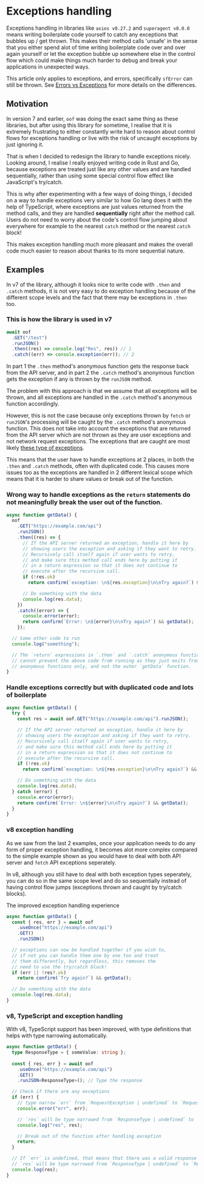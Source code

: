 # Exceptions handling
Exceptions handling in libraries like `axios v0.27.2` and `superagent v8.0.0` means writing boilerplate code yourself to catch any exceptions that bubbles up / get thrown. This makes their method calls 'unsafe' in the sense that you either spend alot of time writing boilerplate code over and over again yourself or let the exception bubble up somewhere else in the control flow which could make things much harder to debug and break your applications in unexpected ways.

This article only applies to exceptions, and errors, specifically `sfError` can still be thrown. See [Errors vs Exceptions](./Errors%20vs%20Exceptions.md) for more details on the differences.


## Motivation
In version 7 and earlier, `oof` was doing the exact same thing as these libraries, but after using this library for sometime, I realise that it is extremely frustrating to either constantly write hard to reason about control flows for exceptions handling or live with the risk of uncaught exceptions by just ignoring it.

That is when I decided to redesign the library to handle exceptions nicely. Looking around, I realise I really enjoyed writing code in Rust and Go, because exceptions are treated just like any other values and are handled sequentially, rather than using some special control flow effect like JavaScript's try/catch.

This is why after experimenting with a few ways of doing things, I decided on a way to handle exceptions very similar to how Go lang does it with the help of TypeScript, where exceptions are just values returned from the method calls, and they are handled **sequentially** right after the method call. Users do not need to worry about the code's control flow jumping about everywhere for example to the nearest `catch` method or the nearest `catch` block!

This makes exception handling much more pleasant and makes the overall code much easier to reason about thanks to its more sequential nature.


## Examples
In v7 of the library, although it looks nice to write code with `.then` and `.catch` methods, it is not very easy to do exception handling because of the different scope levels and the fact that there may be exceptions in `.then` too.

### This is how the library is used in v7
```typescript
await oof
  .GET("/test")
  .runJSON()
  .then((res) => console.log("Res", res)) // 1
  .catch((err) => console.exception(err)); // 2
```

In part 1 the `.then` method's anonymous function gets the response back from the API server, and in part 2 the `.catch` method's anonymous function gets the exception if any is thrown by the `runJSON` method.

The problem with this approach is that we assume that all exceptions will be thrown, and all exceptions are handled in the `.catch` method's anonymous function accordingly.

However, this is not the case because only exceptions thrown by `fetch` or `runJSON`'s processing will be caught by the `.catch` method's anonymous function. This does not take into account the exceptions that are returned from the API server which are not thrown as they are user exceptions and not network request exceptions. The exceptions that are caught are most likely [these type of exceptions](https://developer.mozilla.org/en-US/docs/Web/API/fetch#exceptions).

This means that the user have to handle exceptions at 2 places, in both the `.then` and `.catch` methods, often with duplicated code. This causes more issues too as the exceptions are handled in 2 different lexical scope which means that it is harder to share values or break out of the function.

### Wrong way to handle exceptions as the `return` statements do not meaningfully break the user out of the function.
```typescript
async function getData() {
  oof
    .GET("https://example.com/api")
    .runJSON()
    .then((res) => {
      // If the API server returned an exception, handle it here by
      // showing users the exception and asking if they want to retry.
      // Recursively call itself again if user wants to retry,
      // and make sure this method call ends here by putting it
      // in a return expression so that it does not continue to
      // execute after the recursive call.
      if (!res.ok)
        return confirm(`exception: \n${res.exception}\n\nTry again?`) && getData();

      // Do something with the data
      console.log(res.data);
    })
    .catch((error) => {
      console.error(error);
      return confirm(`Error: \n${error}\n\nTry again?`) && getData();
    });

  // Some other code to run
  console.log("something");

  // The `return` expressions in `.then` and `.catch` anonymous functions
  // cannot prevent the above code from running as they just exits from
  // anonymous functions only, and not the outer `getData` function.
}
```

### Handle exceptions correctly but with duplicated code and lots of boilerplate
```typescript
async function getData() {
  try {
    const res = await oof.GET("https://example.com/api").runJSON();

    // If the API server returned an exception, handle it here by
    // showing users the exception and asking if they want to retry.
    // Recursively call itself again if user wants to retry,
    // and make sure this method call ends here by putting it
    // in a return expression so that it does not continue to
    // execute after the recursive call.
    if (!res.ok)
      return confirm(`exception: \n${res.exception}\n\nTry again?`) && getData();

    // Do something with the data
    console.log(res.data);
  } catch (error) {
    console.error(error);
    return confirm(`Error: \n${error}\n\nTry again?`) && getData();
  }
}
```

### v8 exception handling
As we saw from the last 2 examples, once your application needs to do any form of proper exception handling, it becomes alot more complex compared to the simple example shown as you would have to deal with both API server and `fetch` API exceptions seperately.

In v8, although you still have to deal with both exception types seperately, you can do so in the same scope level and do so sequentially instead of having control flow jumps (exceptions thrown and caught by try/catch blocks).

The improved exception handling experience
```typescript
async function getData() {
  const { res, err } = await oof
    .useOnce("https://example.com/api")
    .GET()
    .runJSON()

  // exceptions can now be handled together if you wish to,
  // if not you can handle them one by one too and treat
  // them differently, but regardless, this removes the
  // need to use the try/catch block!
  if (err || !res?.ok)
    return confirm(`Try again?`) && getData();

  // Do something with the data
  console.log(res.data);
}
```

### v8, TypeScript and exception handling
With v8, TypeScript support has been improved, with type definitions that helps with type narrowing automatically.

```typescript
async function getData() {
  type ResponseType = { someValue: string };
  
  const { res, err } = await oof
    .useOnce("https://example.com/api")
    .GET()
    .runJSON<ResponseType>(); // Type the response

  // Check if there are any exceptions
  if (err) {
    // type narrow `err` from `RequestException | undefined` to `RequestException`
    console.error("err", err);

    // `res` will be type narrowed from `ResponseType | undefined` to `undefined`
    console.log("res", res);

    // Break out of the function after handling exception
    return;
  }

  // If `err` is undefined, that means that there was a valid response returned
  // `res` will be type narrowed from `ResponseType | undefined` to `ResponseType`
  console.log(res);
}
```